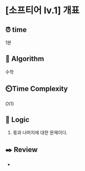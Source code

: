 # [소프티어 lv.1] 개표
 
## ⏰  **time**

1분

## :pushpin: **Algorithm**

수학

## ⏲️**Time Complexity**

$O(1)$

## :round_pushpin: **Logic**

1. 몫과 나머지에 대한 문제이다.


## :black_nib: **Review**
- 
